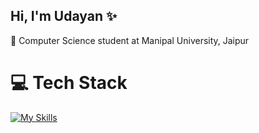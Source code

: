 ## Hi, I'm Udayan ✨

🧠 Computer Science student at Manipal University, Jaipur <br>
# 💻 Tech Stack
[![My Skills](https://skillicons.dev/icons?i=js,html,css,java,mysql,express,react,nodejs)](https://skillicons.dev)


<!-- Proudly created with GPRM ( https://gprm.itsvg.in ) -->
